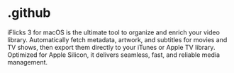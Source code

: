 # .github
iFlicks 3 for macOS is the ultimate tool to organize and enrich your video library. Automatically fetch metadata, artwork, and subtitles for movies and TV shows, then export them directly to your iTunes or Apple TV library. Optimized for Apple Silicon, it delivers seamless, fast, and reliable media management.
